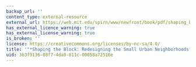 ```yaml
---
backup_url: ''
content_type: external-resource
external_url: https://web.mit.edu/spirn/www/newfront/book/pdf/shaping_block.pdf
has_external_licence_warning: true
has_external_license_warning: true
is_broken: ''
license: https://creativecommons.org/licenses/by-nc-sa/4.0/
title: '"*Shaping the Block: Redesigning the Small Urban Neighborhoods*." (PDF - 3.06MB)'
uid: 3b3f9136-08f7-4da0-811c-00058a72516e
---
```

